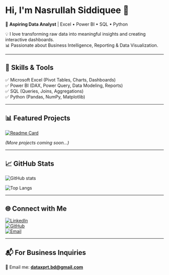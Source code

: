 # Hi, I'm Nasrullah Siddiquee 👋  

🚀 **Aspiring Data Analyst** | Excel • Power BI • SQL • Python  

💡 I love transforming raw data into meaningful insights and creating interactive dashboards.  
📊 Passionate about Business Intelligence, Reporting & Data Visualization.  

---

## 🔧 Skills & Tools
✅ Microsoft Excel (Pivot Tables, Charts, Dashboards)  
✅ Power BI (DAX, Power Query, Data Modeling, Reports)  
✅ SQL (Queries, Joins, Aggregations)  
✅ Python (Pandas, NumPy, Matplotlib)  

---

## 📊 Featured Projects
[![Readme Card](https://github-readme-stats.vercel.app/api/pin/?username=dataxprtbd&repo=Excel-Sales-Dashboard)](https://github.com/dataxprtbd/Excel-Sales-Dashboard)

*(More projects coming soon…)*  

---

## 📈 GitHub Stats
![GitHub stats](https://github-readme-stats.vercel.app/api?username=dataxprtbd&show_icons=true&theme=radical)  

![Top Langs](https://github-readme-stats.vercel.app/api/top-langs/?username=dataxprtbd&layout=compact)  

---

## 🌐 Connect with Me
[![LinkedIn](https://img.shields.io/badge/LinkedIn-blue?logo=linkedin&logoColor=white)](https://www.linkedin.com/in/dataxprtbd)  
[![GitHub](https://img.shields.io/badge/GitHub-black?logo=github&logoColor=white)](https://github.com/dataxprtbd)  
[![Email](https://img.shields.io/badge/Email-green?logo=gmail&logoColor=white)](mailto:dataxprt.bd@gmail.com)  

---

## 📬 For Business Inquiries
📩 Email me: **dataxprt.bd@gmail.com**  
